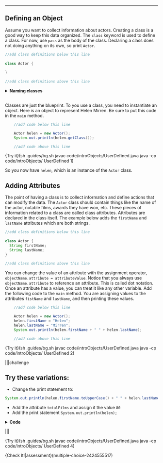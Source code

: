 ----------

## Defining an Object

Assume you want to collect information about actors. Creating a class is a good way to keep this data organized. The `class` keyword is used to define a class. For now, use `pass` as the body of the class. Declaring a class does not doing anything on its own, so print `Actor`.

```java
//add class definitions below this line
    
class Actor {
  
}  
  
//add class definitions above this line
```

<details>
  
  <summary><strong>Naming classes</strong></summary>The convention for naming classes in Java is to use a capital letter. A lowercase letter will not cause an error message, but it is not considered to be "correct". If a class has a name with multiple words, all of the words are pushed together, and a capital letter is used for the first letter of each word. This is called camel case.
  
</details><br>

Classes are just the blueprint. To you use a class, you need to instantiate an object. Here is an object to represent Helen Mirren. Be sure to put this code in the `main` method.

```java
    //add code below this line

    Actor helen = new Actor();
    System.out.println(helen.getClass());

    //add code above this line
```

{Try it}(sh .guides/bg.sh javac code/introObjects/UserDefined.java java -cp code/introObjects/ UserDefined 1)

So you now have `helen`, which is an instance of the `Actor` class.

## Adding Attributes

The point of having a class is to collect information and define actions that can modify the data. The `Actor` class should contain things like the name of the actor, notable films, awards they have won, etc. These pieces of information related to a class are called class attributes. Attributes are declared in the class itself. The example below adds the `firstName` and `lastName` attributes which are both strings. 
```java
//add class definitions below this line
    
class Actor {
  String firstName;
  String lastName;
}  
  
//add class definitions above this line
```

You can change the value of an attribute with the assignment operator, `objectName.attribute = attributeValue`. Notice that you always use `objectName.attribute` to reference an attribute. This is called dot notation. Once an attribute has a value, you can treat it like any other variable. Add the following code to the `main` method. You are assigning values to the attributes `fistName` and `lastName`, and then printing these values.

```java
    //add code below this line

    Actor helen = new Actor();
    helen.firstName = "Helen";
    helen.lastName = "Mirren";
    System.out.println(helen.firstName + " " + helen.lastName);

    //add code above this line
```

{Try it}(sh .guides/bg.sh javac code/introObjects/UserDefined.java java -cp code/introObjects/ UserDefined 2)

|||challenge
## Try these variations:
* Change the print statement to:
```java
System.out.println(helen.firstName.toUpperCase() + " " + helen.lastName.toLowerCase());
```
* Add the attribute `totalFilms` and assign it the value `80`
* Add the print statement `System.out.println(helen);`

<details>
  <summary><strong>Code</strong></summary>
  
  You may have noticed that printing the object `helen` returns `Actor@` followed a series of numbers and letters. Java is telling you that `helen` is an object of class `Actor` and the numbers and letters represent the object's location in memory.
  
  ```java
  import java.lang.Class;

  //add class definitions below this line

  class Actor {
    String firstName;
    String lastName;
    int totalFilms;
  }  

  //add class definitions above this line

  public class UserDefined {  
    public static void main(String[] args) {

      //add code below this line

      Actor helen = new Actor();
      helen.firstName = "Helen";
      helen.lastName = "Mirren";
      helen.totalFilms = 80;
      System.out.println(helen.firstName.toUpperCase() + " " + helen.lastName.toLowerCase());
      System.out.println(helen.totalFilms);
      System.out.println(helen);

      //add code above this line
    }
  }
  ```
  
</details>

|||

{Try it}(sh .guides/bg.sh javac code/introObjects/UserDefined.java java -cp code/introObjects/ UserDefined 4)

{Check It!|assessment}(multiple-choice-2424555517)
